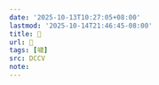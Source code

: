 ```yaml
---
date: '2025-10-13T10:27:05+08:00'
lastmod: '2025-10-14T21:46:45-08:00'
title: 􃫕
url: 􃫕
tags: [噦]
src: DCCV
note:
---
```

